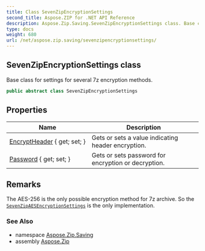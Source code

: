 ```yaml
---
title: Class SevenZipEncryptionSettings
second_title: Aspose.ZIP for .NET API Reference
description: Aspose.Zip.Saving.SevenZipEncryptionSettings class. Base class for settings for several 7z encryption methods
type: docs
weight: 680
url: /net/aspose.zip.saving/sevenzipencryptionsettings/
---
```

## SevenZipEncryptionSettings class

Base class for settings for several 7z encryption methods.

```csharp
public abstract class SevenZipEncryptionSettings
```

## Properties

| Name | Description |
| --- | --- |
| [EncryptHeader](../../aspose.zip.saving/sevenzipencryptionsettings/encryptheader/) { get; set; } | Gets or sets a value indicating header encryption. |
| [Password](../../aspose.zip.saving/sevenzipencryptionsettings/password/) { get; set; } | Gets or sets password for encryption or decryption. |

## Remarks

The AES-256 is the only possible encryption method for 7z archive. So the [`SevenZipAESEncryptionSettings`](../sevenzipaesencryptionsettings/) is the only implementation.

### See Also

* namespace [Aspose.Zip.Saving](../../aspose.zip.saving/)
* assembly [Aspose.Zip](../../)


